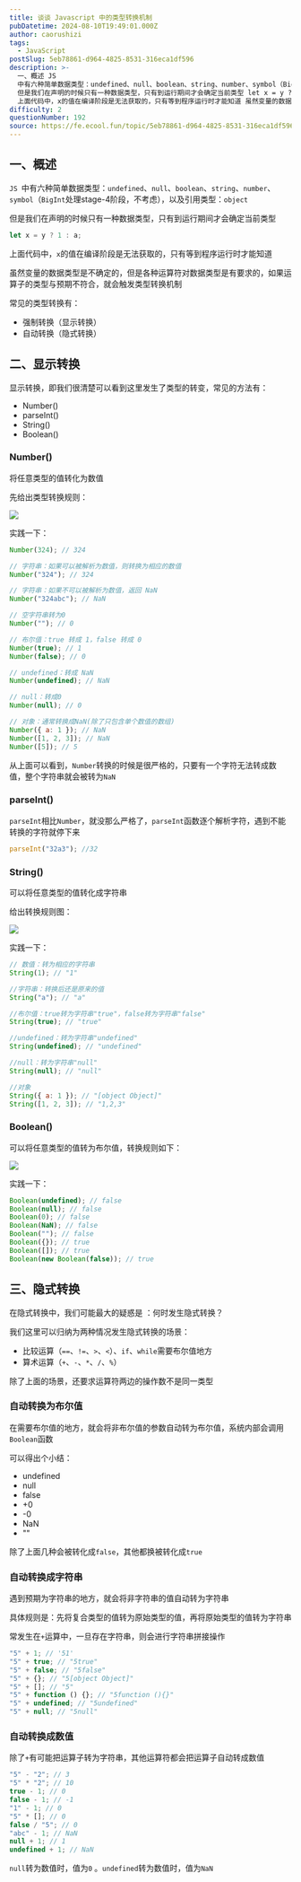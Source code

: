 ```yaml
---
title: 谈谈 Javascript 中的类型转换机制
pubDatetime: 2024-08-10T19:49:01.000Z
author: caorushizi
tags:
  - JavaScript
postSlug: 5eb78861-d964-4825-8531-316eca1df596
description: >-
  一、概述 JS
  中有六种简单数据类型：undefined、null、boolean、string、number、symbol（BigInt处理stage-4阶段，不考虑），以及引用类型：object
  但是我们在声明的时候只有一种数据类型，只有到运行期间才会确定当前类型 let x = y ? 1 : a;
  上面代码中，x的值在编译阶段是无法获取的，只有等到程序运行时才能知道 虽然变量的数据类型是不
difficulty: 2
questionNumber: 192
source: https://fe.ecool.fun/topic/5eb78861-d964-4825-8531-316eca1df596
---
```


## 一、概述

`JS `中有六种简单数据类型：`undefined`、`null`、`boolean`、`string`、`number`、`symbol`（`BigInt`处理stage-4阶段，不考虑），以及引用类型：`object`

但是我们在声明的时候只有一种数据类型，只有到运行期间才会确定当前类型

```js
let x = y ? 1 : a;
```

上面代码中，`x`的值在编译阶段是无法获取的，只有等到程序运行时才能知道

虽然变量的数据类型是不确定的，但是各种运算符对数据类型是有要求的，如果运算子的类型与预期不符合，就会触发类型转换机制

常见的类型转换有：

- 强制转换（显示转换）
- 自动转换（隐式转换）

## 二、显示转换

显示转换，即我们很清楚可以看到这里发生了类型的转变，常见的方法有：

- Number()
- parseInt()
- String()
- Boolean()

### Number()

将任意类型的值转化为数值

先给出类型转换规则：

![](https://static.ecool.fun//article/95398e8c-bcd1-4552-9440-ba78b8d35c7a.png)

实践一下：

```js
Number(324); // 324

// 字符串：如果可以被解析为数值，则转换为相应的数值
Number("324"); // 324

// 字符串：如果不可以被解析为数值，返回 NaN
Number("324abc"); // NaN

// 空字符串转为0
Number(""); // 0

// 布尔值：true 转成 1，false 转成 0
Number(true); // 1
Number(false); // 0

// undefined：转成 NaN
Number(undefined); // NaN

// null：转成0
Number(null); // 0

// 对象：通常转换成NaN(除了只包含单个数值的数组)
Number({ a: 1 }); // NaN
Number([1, 2, 3]); // NaN
Number([5]); // 5
```

从上面可以看到，`Number`转换的时候是很严格的，只要有一个字符无法转成数值，整个字符串就会被转为`NaN`

### parseInt()

`parseInt`相比`Number`，就没那么严格了，`parseInt`函数逐个解析字符，遇到不能转换的字符就停下来

```js
parseInt("32a3"); //32
```

### String()

可以将任意类型的值转化成字符串

给出转换规则图：

![](https://static.ecool.fun//article/9df30a24-fb02-40cc-9854-0bbd7aa1aaa8.png)

实践一下：

```js
// 数值：转为相应的字符串
String(1); // "1"

//字符串：转换后还是原来的值
String("a"); // "a"

//布尔值：true转为字符串"true"，false转为字符串"false"
String(true); // "true"

//undefined：转为字符串"undefined"
String(undefined); // "undefined"

//null：转为字符串"null"
String(null); // "null"

//对象
String({ a: 1 }); // "[object Object]"
String([1, 2, 3]); // "1,2,3"
```

### Boolean()

可以将任意类型的值转为布尔值，转换规则如下：

![](https://static.ecool.fun//article/771f9bb5-fea6-4ad9-809f-f0cf4eb6c2eb.png)

实践一下：

```js
Boolean(undefined); // false
Boolean(null); // false
Boolean(0); // false
Boolean(NaN); // false
Boolean(""); // false
Boolean({}); // true
Boolean([]); // true
Boolean(new Boolean(false)); // true
```

## 三、隐式转换

在隐式转换中，我们可能最大的疑惑是 ：何时发生隐式转换？

我们这里可以归纳为两种情况发生隐式转换的场景：

- 比较运算（`==`、`!=`、`>`、`<`）、`if`、`while`需要布尔值地方
- 算术运算（`+`、`-`、`*`、`/`、`%`）

除了上面的场景，还要求运算符两边的操作数不是同一类型

### 自动转换为布尔值

在需要布尔值的地方，就会将非布尔值的参数自动转为布尔值，系统内部会调用`Boolean`函数

可以得出个小结：

- undefined
- null
- false
- +0
- -0
- NaN
- ""

除了上面几种会被转化成`false`，其他都换被转化成`true`

### 自动转换成字符串

遇到预期为字符串的地方，就会将非字符串的值自动转为字符串

具体规则是：先将复合类型的值转为原始类型的值，再将原始类型的值转为字符串

常发生在`+`运算中，一旦存在字符串，则会进行字符串拼接操作

```js
"5" + 1; // '51'
"5" + true; // "5true"
"5" + false; // "5false"
"5" + {}; // "5[object Object]"
"5" + []; // "5"
"5" + function () {}; // "5function (){}"
"5" + undefined; // "5undefined"
"5" + null; // "5null"
```

### 自动转换成数值

除了`+`有可能把运算子转为字符串，其他运算符都会把运算子自动转成数值

```js
"5" - "2"; // 3
"5" * "2"; // 10
true - 1; // 0
false - 1; // -1
"1" - 1; // 0
"5" * []; // 0
false / "5"; // 0
"abc" - 1; // NaN
null + 1; // 1
undefined + 1; // NaN
```

`null`转为数值时，值为`0` 。`undefined`转为数值时，值为`NaN`
